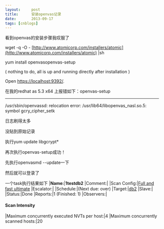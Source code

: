 ```yaml
---
layout:     post
title:      安装openvas记录
date:       2013-09-17
tags: [cnblogs]
---
```

看到openvas的安装步骤我叹服了

wget -q -O - [http://www.atomicorp.com/installers/atomic](http://www.atomicorp.com/installers/atomic) |sh

yum install openvasopenvas-setup

( nothing to do, all is up and running directly after installation )

Open [https://localhost:9392/](https://localhost:9392/). 

在我的redhat as 5.3 x64 上报错如下：openvas-setup

---------------

/usr/sbin/openvassd: relocation error: /usr/lib64/libopenvas_nasl.so.5: symbol gcry_cipher_setk

日志刷得太多

没贴到原始记录

执行yum update libgcrypt*

再次执行openvas-setup成功！

先执行openvasmd --update一下

然后就可以登录了

一个task执行结果如下
|**Name:**|**1testdb2**
|Comment:| 
|Scan Config:|[Full and fast ultimate](https://192.168.2.101:9392/omp?cmd=get_config&config_id=698f691e-7489-11df-9d8c-002264764cea&token=48702acf-003a-441c-81fe-0e5cc73f7518)
|Escalator:| 
|Schedule:|(Next due: over)
|Target:|[db2](https://192.168.2.101:9392/omp?cmd=get_target&target_id=bc4ad890-7232-403c-beb5-967a35c315fc&token=48702acf-003a-441c-81fe-0e5cc73f7518)
|Slave:| 
|Status:|Done
|Reports:|1 (Finished: 1)
|Observers:| 

#### Scan Intensity
|Maximum concurrently executed NVTs per host:|4
|Maximum concurrently scanned hosts:|20



